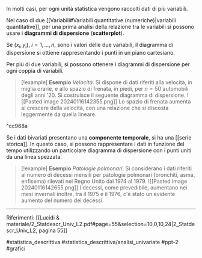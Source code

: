 In molti casi, per ogni unità statistica vengono raccolti dati di più variabili. 

Nel caso di due [[Variabili#Variabili quantitative (numeriche)|variabili quantitative]], per una prima analisi della relazione tra le variabili si possono usare i **diagrammi di dispersione** (**scatterplot**).

Se $(x_i, y_i),\ i = 1, . . . , n$, sono i valori delle due variabili, il diagramma di dispersione si ottiene rappresentando i punti in un piano cartesiano. 

Per più di due variabili, si possono ottenere i diagrammi di dispersione per ogni coppia di variabili.

>[!example] **Esempio**
*Velocità*. Si dispone di dati riferiti alla velocità, in miglia orarie, e allo spazio di frenata, in piedi, per $n = 50$ automobili degli anni '20. Si costruisce il seguente diagramma di dispersione.
![[Pasted image 20240116142355.png]]
Lo spazio di frenata aumenta al crescere della velocità, con una relazione che si discosta leggermente da quella lineare.

^cc968a

Se i dati bivariati presentano una **componente temporale**, si ha una [[serie storica]]. In questo caso, si possono rappresentare i dati in funzione del tempo utilizzando un particolare diagramma di dispersione con i punti uniti da una linea spezzata.

>[!example] **Esempio**
>*Patologie polmonari*. Si considerano i dati riferiti al numero di decessi mensili per patologie polmonari (bronchiti, asma, enfisema) rilevati nel Regno Unito dal 1974 al 1979.
>![[Pasted image 20240116142655.png]]
>I decessi, come prevedibile, aumentano nei mesi invernali inoltre, tra il 1975 e il 1976, c'è stato un evidente aumento del numero dei decessi

***
Riferimenti:
[[Lucidi & materiale/2_Statdescr_Univ_L2.pdf#page=55&selection=10,0,10,24|2_Statdescr_Univ_L2, pagina 55]]

#statistica_descrittiva 
#statistica_descrittiva/analisi_univariate
#ppt-2 
#grafici